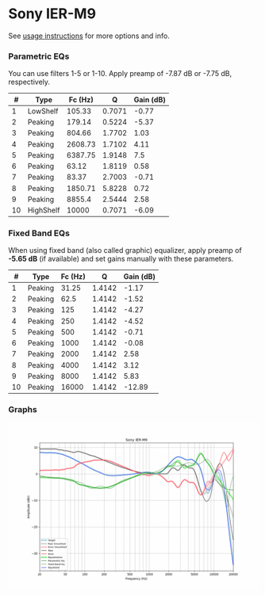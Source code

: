 # Sony IER-M9
See [usage instructions](https://github.com/jaakkopasanen/AutoEq#usage) for more options and info.

### Parametric EQs
You can use filters 1-5 or 1-10. Apply preamp of -7.87 dB or -7.75 dB, respectively.

|   # | Type      |   Fc (Hz) |      Q |   Gain (dB) |
|-----|-----------|-----------|--------|-------------|
|   1 | LowShelf  |    105.33 | 0.7071 |       -0.77 |
|   2 | Peaking   |    179.14 | 0.5224 |       -5.37 |
|   3 | Peaking   |    804.66 | 1.7702 |        1.03 |
|   4 | Peaking   |   2608.73 | 1.7102 |        4.11 |
|   5 | Peaking   |   6387.75 | 1.9148 |        7.5  |
|   6 | Peaking   |     63.12 | 1.8119 |        0.58 |
|   7 | Peaking   |     83.37 | 2.7003 |       -0.71 |
|   8 | Peaking   |   1850.71 | 5.8228 |        0.72 |
|   9 | Peaking   |   8855.4  | 2.5444 |        2.58 |
|  10 | HighShelf |  10000    | 0.7071 |       -6.09 |

### Fixed Band EQs
When using fixed band (also called graphic) equalizer, apply preamp of **-5.65 dB** (if available) and set gains manually with these parameters.

|   # | Type    |   Fc (Hz) |      Q |   Gain (dB) |
|-----|---------|-----------|--------|-------------|
|   1 | Peaking |     31.25 | 1.4142 |       -1.17 |
|   2 | Peaking |     62.5  | 1.4142 |       -1.52 |
|   3 | Peaking |    125    | 1.4142 |       -4.27 |
|   4 | Peaking |    250    | 1.4142 |       -4.52 |
|   5 | Peaking |    500    | 1.4142 |       -0.71 |
|   6 | Peaking |   1000    | 1.4142 |       -0.08 |
|   7 | Peaking |   2000    | 1.4142 |        2.58 |
|   8 | Peaking |   4000    | 1.4142 |        3.12 |
|   9 | Peaking |   8000    | 1.4142 |        5.83 |
|  10 | Peaking |  16000    | 1.4142 |      -12.89 |

### Graphs
![](./Sony%20IER-M9.png)
